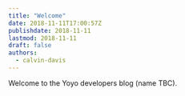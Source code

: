 ```yaml
---
title: "Welcome"
date: 2018-11-11T17:00:57Z
publishdate: 2018-11-11
lastmod: 2018-11-11
draft: false
authors:
  - calvin-davis
---
```


Welcome to the Yoyo developers blog (name TBC).
